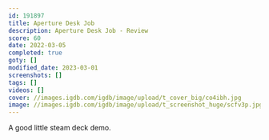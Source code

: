 ```yaml
---
id: 191897
title: Aperture Desk Job
description: Aperture Desk Job - Review
score: 60
date: 2022-03-05
completed: true
goty: []
modified_date: 2023-03-01
screenshots: []
tags: []
videos: []
cover: //images.igdb.com/igdb/image/upload/t_cover_big/co4ibh.jpg
image: //images.igdb.com/igdb/image/upload/t_screenshot_huge/scfv3p.jpg
---
```

A good little steam deck demo.